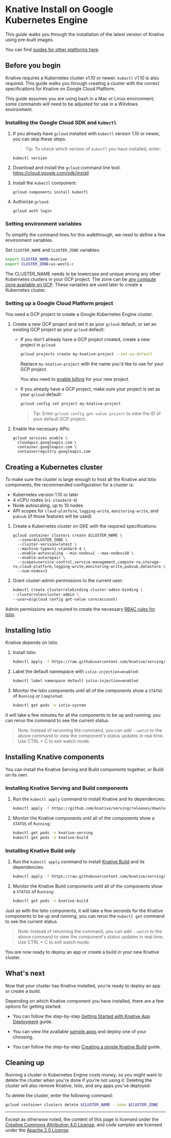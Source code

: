 # Knative Install on Google Kubernetes Engine

This guide walks you through the installation of the latest version of
Knative using pre-built images.

You can find [guides for other platforms here](README.md).

## Before you begin

Knative requires a Kubernetes cluster v1.10 or newer. `kubectl` v1.10 is also
required.  This guide walks you through creating a cluster with the correct
specifications for Knative on Google Cloud Platform.

This guide assumes you are using bash in a Mac or Linux environment; some
commands will need to be adjusted for use in a Windows environment.

### Installing the Google Cloud SDK and `kubectl`

1. If you already have `gcloud` installed with `kubectl` version 1.10 or newer,
   you can skip these steps.
   > Tip: To check which version of `kubectl` you have installed, enter:
     ```
     kubectl version
     ```

1. Download and install the `gcloud` command line tool:
   https://cloud.google.com/sdk/install

1. Install the `kubectl` component:
    ```
    gcloud components install kubectl
    ```
1. Authorize `gcloud`:
    ```
    gcloud auth login
    ```

### Setting environment variables

To simplify the command lines for this walkthrough, we need to define a few
environment variables.

Set `CLUSTER_NAME` and `CLUSTER_ZONE` variables:

```bash
export CLUSTER_NAME=knative
export CLUSTER_ZONE=us-west1-c
```
The CLUSTER_NAME needs to be lowercase and unique among any other Kubernetes
clusters in your GCP project. The zone can be
[any compute zone available on GCP](https://cloud.google.com/compute/docs/regions-zones/#available).
These variables are used later to create a Kubernetes cluster.

### Setting up a Google Cloud Platform project

You need a GCP project to create a Google Kubernetes Engine cluster.

1. Create a new GCP project and set it as your `gcloud` default, or set an
   existing GCP project as your `gcloud` default:
    * If you don't already have a GCP project created, create a new project in `gcloud`:
      ```bash
      gcloud projects create my-knative-project --set-as-default
      ```
      Replace `my-knative-project` with the name you'd like to use for your GCP project.

      You also need to [enable billing](https://cloud.google.com/billing/docs/how-to/manage-billing-account)
      for your new project.

    * If you already have a GCP project, make sure your project is set as your
      `gcloud` default:
      ```bash
      gcloud config set project my-knative-project
      ```

      > Tip: Enter `gcloud config get-value project` to view the ID of your default GCP project.
1. Enable the necessary APIs:
   ```
   gcloud services enable \
     cloudapis.googleapis.com \
     container.googleapis.com \
     containerregistry.googleapis.com
   ```

## Creating a Kubernetes cluster

To make sure the cluster is large enough to host all the Knative and
Istio components, the recommended configuration for a cluster is:

* Kubernetes version 1.10 or later
* 4 vCPU nodes (`n1-standard-4`)
* Node autoscaling, up to 10 nodes
* API scopes for `cloud-platform`, `logging-write`, `monitoring-write`, and
  `pubsub` (if those features will be used)

1. Create a Kubernetes cluster on GKE with the required specifications:
    ```
    gcloud container clusters create $CLUSTER_NAME \
      --zone=$CLUSTER_ZONE \
      --cluster-version=latest \
      --machine-type=n1-standard-4 \
      --enable-autoscaling --min-nodes=1 --max-nodes=10 \
      --enable-autorepair \
      --scopes=service-control,service-management,compute-rw,storage-ro,cloud-platform,logging-write,monitoring-write,pubsub,datastore \
      --num-nodes=3
    ```
1. Grant cluster-admin permissions to the current user:
    ```bash
    kubectl create clusterrolebinding cluster-admin-binding \
    --clusterrole=cluster-admin \
    --user=$(gcloud config get-value core/account)
    ```

Admin permissions are required to create the necessary
[RBAC rules for Istio](https://istio.io/docs/concepts/security/rbac/).

## Installing Istio

Knative depends on Istio.

1. Install Istio:
    ```bash
    kubectl apply -f https://raw.githubusercontent.com/knative/serving/v0.1.0/third_party/istio-0.8.0/istio.yaml
    ```
1. Label the default namespace with `istio-injection=enabled`:
    ```bash
    kubectl label namespace default istio-injection=enabled
    ```
1. Monitor the Istio components until all of the components show a `STATUS` of
`Running` or `Completed`:
    ```bash
    kubectl get pods -n istio-system
    ```

It will take a few minutes for all the components to be up and running; you can
rerun the command to see the current status.

> Note: Instead of rerunning the command, you can add `--watch` to the above
  command to view the component's status updates in real time. Use CTRL + C to exit watch mode.

## Installing Knative components

You can install the Knative Serving and Build components together, or Build on its own.

### Installing Knative Serving and Build components

1. Run the `kubectl apply` command to install Knative and its dependencies:
    ```bash
    kubectl apply -f https://github.com/knative/serving/releases/download/v0.1.0/release.yaml
    ```
1. Monitor the Knative components until all of the components show a
   `STATUS` of `Running`:
    ```bash
    kubectl get pods -n knative-serving
    kubectl get pods -n knative-build
    ```

### Installing Knative Build only

1. Run the `kubectl apply` command to install
   [Knative Build](https://github.com/knative/build) and its dependencies:
    ```bash
    kubectl apply -f https://raw.githubusercontent.com/knative/serving/v0.1.0/third_party/config/build/release.yaml
    ```
1. Monitor the Knative Build components until all of the components show a
   `STATUS` of `Running`:
    ```bash
    kubectl get pods -n knative-build

Just as with the Istio components, it will take a few seconds for the Knative
components to be up and running; you can rerun the `kubectl get` command to see
the current status.

> Note: Instead of rerunning the command, you can add `--watch` to the above
  command to view the component's status updates in real time. Use CTRL + C to
  exit watch mode.

You are now ready to deploy an app or create a build in your new Knative
cluster.

## What's next

Now that your cluster has Knative installed, you're ready to deploy an app or
create a build.

Depending on which Knative component you have installed, there are a few options
for getting started:

* You can follow the step-by-step
  [Getting Started with Knative App Deployment](getting-started-knative-app.md)
  guide.

* You can view the available [sample apps](../serving/samples/README.md) and
  deploy one of your choosing.

* You can follow the step-by-step
  [Creating a simple Knative Build](../build/creating-builds.md) guide.

## Cleaning up

Running a cluster in Kubernetes Engine costs money, so you might want to delete
the cluster when you're done if you're not using it. Deleting the cluster will
also remove Knative, Istio, and any apps you've deployed.

To delete the cluster, enter the following command:

```bash
gcloud container clusters delete $CLUSTER_NAME --zone $CLUSTER_ZONE
```

---

Except as otherwise noted, the content of this page is licensed under the
[Creative Commons Attribution 4.0 License](https://creativecommons.org/licenses/by/4.0/),
and code samples are licensed under the
[Apache 2.0 License](https://www.apache.org/licenses/LICENSE-2.0).
